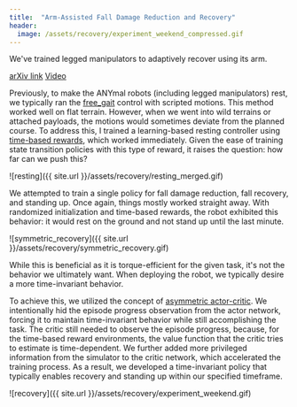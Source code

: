 ```yaml
---
title:  "Arm-Assisted Fall Damage Reduction and Recovery"
header:
  image: /assets/recovery/experiment_weekend_compressed.gif
---
```


We've trained legged manipulators to adaptively recover using its arm.

[arXiv link](https://arxiv.org/abs/2303.05486)
[Video](https://www.youtube.com/watch?v=avwg2HqGi8s)

Previously, to make the ANYmal robots (including legged manipulators) rest, we typically ran the [free_gait](https://github.com/leggedrobotics/free_gait) control with scripted motions. This method worked well on flat terrain. However, when we went into wild terrains or attached payloads, the motions would sometimes deviate from the planned course. To address this, I trained a learning-based resting controller using [time-based rewards](https://sites.google.com/leggedrobotics.com/end-to-end-loco-navigation/home), which worked immediately. Given the ease of training state transition policies with this type of reward, it raises the question: how far can we push this?

![resting]({{ site.url }}/assets/recovery/resting_merged.gif)

We attempted to train a single policy for fall damage reduction, fall recovery, and standing up. Once again, things mostly worked straight away. With randomized initialization and time-based rewards, the robot exhibited this behavior: it would rest on the ground and not stand up until the last minute.

![symmetric_recovery]({{ site.url }}/assets/recovery/symmetric_recovery.gif)

While this is beneficial as it is torque-efficient for the given task, it's not the behavior we ultimately want. When deploying the robot, we typically desire a more time-invariant behavior.

To achieve this, we utilized the concept of [asymmetric actor-critic](https://arxiv.org/abs/1710.06542). We intentionally hid the episode progress observation from the actor network, forcing it to maintain time-invariant behavior while still accomplishing the task. The critic still needed to observe the episode progress, because, for the time-based reward environments, the value function that the critic tries to estimate is time-dependent. We further added more privileged information from the simulator to the critic network, which accelerated the training process. As a result, we developed a time-invariant policy that typically enables recovery and standing up within our specified timeframe.

![recovery]({{ site.url }}/assets/recovery/experiment_weekend.gif)